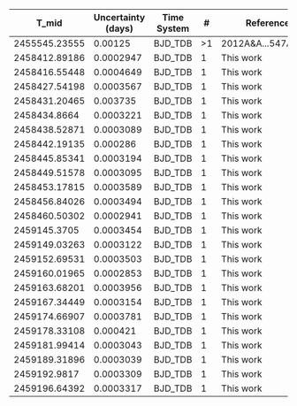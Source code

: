 |T_mid        |Uncertainty (days)|Time System|#  |Reference                             |
|-------------|------------------|-----------|---|--------------------------------------|
|2455545.23555|0.00125           |BJD_TDB    |>1 |2012A&A...547A..61S                   |
|2458412.89186|0.0002947         |BJD_TDB    |1  |This work                             |
|2458416.55448|0.0004649         |BJD_TDB    |1  |This work                             |
|2458427.54198|0.0003567         |BJD_TDB    |1  |This work                             |
|2458431.20465|0.003735          |BJD_TDB    |1  |This work                             |
|2458434.8664 |0.0003221         |BJD_TDB    |1  |This work                             |
|2458438.52871|0.0003089         |BJD_TDB    |1  |This work                             |
|2458442.19135|0.000286          |BJD_TDB    |1  |This work                             |
|2458445.85341|0.0003194         |BJD_TDB    |1  |This work                             |
|2458449.51578|0.0003095         |BJD_TDB    |1  |This work                             |
|2458453.17815|0.0003589         |BJD_TDB    |1  |This work                             |
|2458456.84026|0.0003494         |BJD_TDB    |1  |This work                             |
|2458460.50302|0.0002941         |BJD_TDB    |1  |This work                             |
|2459145.3705 |0.0003454         |BJD_TDB    |1  |This work                             |
|2459149.03263|0.0003122         |BJD_TDB    |1  |This work                             |
|2459152.69531|0.0003503         |BJD_TDB    |1  |This work                             |
|2459160.01965|0.0002853         |BJD_TDB    |1  |This work                             |
|2459163.68201|0.0003956         |BJD_TDB    |1  |This work                             |
|2459167.34449|0.0003154         |BJD_TDB    |1  |This work                             |
|2459174.66907|0.0003781         |BJD_TDB    |1  |This work                             |
|2459178.33108|0.000421          |BJD_TDB    |1  |This work                             |
|2459181.99414|0.0003043         |BJD_TDB    |1  |This work                             |
|2459189.31896|0.0003039         |BJD_TDB    |1  |This work                             |
|2459192.9817 |0.0003309         |BJD_TDB    |1  |This work                             |
|2459196.64392|0.0003317         |BJD_TDB    |1  |This work                             |

